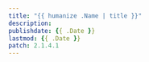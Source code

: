 ```yaml
---
title: "{{ humanize .Name | title }}"
description: 
publishdate: {{ .Date }}
lastmod: {{ .Date }}
patch: 2.1.4.1
---
```


